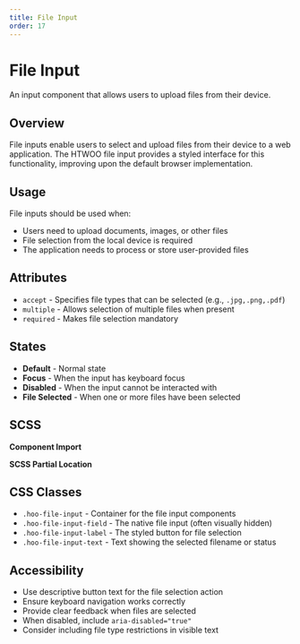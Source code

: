 ```yaml
---
title: File Input
order: 17
---
```


# File Input

An input component that allows users to upload files from their device.

## Overview

File inputs enable users to select and upload files from their device to a web application. The HTWOO file input provides a styled interface for this functionality, improving upon the default browser implementation.

## Usage

File inputs should be used when:
* Users need to upload documents, images, or other files
* File selection from the local device is required
* The application needs to process or store user-provided files

## Attributes

* `accept` - Specifies file types that can be selected (e.g., `.jpg,.png,.pdf`)
* `multiple` - Allows selection of multiple files when present
* `required` - Makes file selection mandatory

## States

* **Default** - Normal state
* **Focus** - When the input has keyboard focus
* **Disabled** - When the input cannot be interacted with
* **File Selected** - When one or more files have been selected

## SCSS

**Component Import**

**SCSS Partial Location**

## CSS Classes

* `.hoo-file-input` - Container for the file input components
* `.hoo-file-input-field` - The native file input (often visually hidden)
* `.hoo-file-input-label` - The styled button for file selection
* `.hoo-file-input-text` - Text showing the selected filename or status

## Accessibility

* Use descriptive button text for the file selection action
* Ensure keyboard navigation works correctly
* Provide clear feedback when files are selected
* When disabled, include `aria-disabled="true"`
* Consider including file type restrictions in visible text
